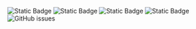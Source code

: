 ![Static Badge](https://img.shields.io/badge/blacklists-60-000000) ![Static Badge](https://img.shields.io/badge/blacklisted-3091990-cc0000) ![Static Badge](https://img.shields.io/badge/whitelisted-2242-00CC00) ![Static Badge](https://img.shields.io/badge/streaming_blacklist-28106-000000) ![GitHub issues](https://img.shields.io/github/issues/fabriziosalmi/blacklists)
